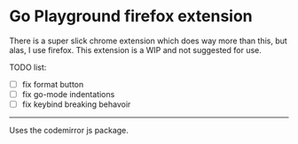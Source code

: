 # Go Playground firefox extension

There is a super slick chrome extension which does way more than this, but alas, I use firefox. This extension is a WIP and not suggested for use.

TODO list:

- [ ] fix format button
- [ ] fix go-mode indentations
- [ ] fix keybind breaking behavoir

----

Uses the codemirror js package.
